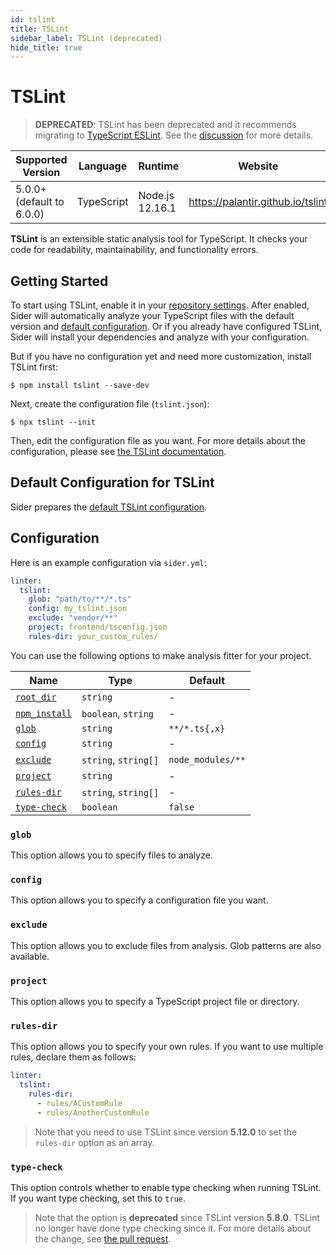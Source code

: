 ```yaml
---
id: tslint
title: TSLint
sidebar_label: TSLint (deprecated)
hide_title: true
---
```


# TSLint

> **DEPRECATED**: TSLint has been deprecated and it recommends migrating to [TypeScript ESLint](https://github.com/typescript-eslint/typescript-eslint).
> See the [discussion](https://github.com/palantir/tslint/issues/4534) for more details.

| Supported Version         | Language   | Runtime         | Website                           |
| ------------------------- | ---------- | --------------- | --------------------------------- |
| 5.0.0+ (default to 6.0.0) | TypeScript | Node.js 12.16.1 | https://palantir.github.io/tslint |

**TSLint** is an extensible static analysis tool for TypeScript.
It checks your code for readability, maintainability, and functionality errors.

## Getting Started

To start using TSLint, enable it in your [repository settings](../../getting-started/repository-settings.md).
After enabled, Sider will automatically analyze your TypeScript files with the default version and [default configuration](#default-configuration). Or if you already have configured TSLint, Sider will install your dependencies and analyze with your configuration.

But if you have no configuration yet and need more customization, install TSLint first:

```shell
$ npm install tslint --save-dev
```

Next, create the configuration file (`tslint.json`):

```shell
$ npx tslint --init
```

Then, edit the configuration file as you want. For more details about the configuration, please see [the TSLint documentation](https://palantir.github.io/tslint/usage/configuration).

## Default Configuration for TSLint

Sider prepares the [default TSLint configuration](https://github.com/sider/runners/blob/master/images/tslint/default_tslint.json).

## Configuration

Here is an example configuration via `sider.yml`:

```yaml
linter:
  tslint:
    glob: "path/to/**/*.ts"
    config: my_tslint.json
    exclude: "vendor/**"
    project: frontend/tsconfig.json
    rules-dir: your_custom_rules/
```

You can use the following options to make analysis fitter for your project.

| Name                                                                                        | Type                 | Default           |
| ------------------------------------------------------------------------------------------- | -------------------- | ----------------- |
| [`root_dir`](../../getting-started/custom-configuration.md#linteranalyzer_idroot_dir)       | `string`             | -                 |
| [`npm_install`](../../getting-started/custom-configuration.md#linteranalyzer_idnpm_install) | `boolean`, `string`  | -                 |
| [`glob`](#glob)                                                                             | `string`             | `**/*.ts{,x}`     |
| [`config`](#config)                                                                         | `string`             | -                 |
| [`exclude`](#exclude)                                                                       | `string`, `string[]` | `node_modules/**` |
| [`project`](#project)                                                                       | `string`             | -                 |
| [`rules-dir`](#rules-dir)                                                                   | `string`, `string[]` | -                 |
| [`type-check`](#type-check)                                                                 | `boolean`            | `false`           |

### `glob`

This option allows you to specify files to analyze.

### `config`

This option allows you to specify a configuration file you want.

### `exclude`

This option allows you to exclude files from analysis. Glob patterns are also available.

### `project`

This option allows you to specify a TypeScript project file or directory.

### `rules-dir`

This option allows you to specify your own rules. If you want to use multiple rules, declare them as follows:

```yaml
linter:
  tslint:
    rules-dir:
      - rules/ACustomRule
      - rules/AnotherCustomRule
```

> Note that you need to use TSLint since version **5.12.0** to set the `rules-dir` option as an array.

### `type-check`

This option controls whether to enable type checking when running TSLint. If you want type checking, set this to `true`.

> Note that the option is **deprecated** since TSLint version **5.8.0**. TSLint no longer have done type checking since it. For more details about the change, see [the pull request](https://github.com/palantir/tslint/pull/3322).
